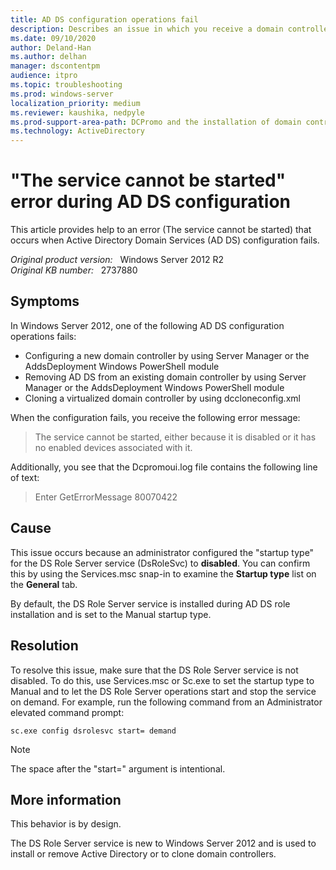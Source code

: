 ```yaml
---
title: AD DS configuration operations fail
description: Describes an issue in which you receive a domain controller configuration error in Windows Server 2012.
ms.date: 09/10/2020
author: Deland-Han
ms.author: delhan
manager: dscontentpm
audience: itpro
ms.topic: troubleshooting
ms.prod: windows-server
localization_priority: medium
ms.reviewer: kaushika, nedpyle
ms.prod-support-area-path: DCPromo and the installation of domain controllers
ms.technology: ActiveDirectory
---
```

# "The service cannot be started" error during AD DS configuration

This article provides help to an error (The service cannot be started) that occurs when Active Directory Domain Services (AD DS) configuration fails.

_Original product version:_ &nbsp; Windows Server 2012 R2  
_Original KB number:_ &nbsp; 2737880

## Symptoms

In Windows Server 2012, one of the following AD DS configuration operations fails:

- Configuring a new domain controller by using Server Manager or the AddsDeployment Windows PowerShell module
- Removing AD DS from an existing domain controller by using Server Manager or the AddsDeployment Windows PowerShell module
- Cloning a virtualized domain controller by using dccloneconfig.xml

When the configuration fails, you receive the following error message:
> The service cannot be started, either because it is disabled or it has no enabled devices associated with it.

Additionally, you see that the Dcpromoui.log file contains the following line of text:
> Enter GetErrorMessage 80070422

## Cause

This issue occurs because an administrator configured the "startup type" for the DS Role Server service (DsRoleSvc) to **disabled**. You can confirm this by using the Services.msc snap-in to examine the **Startup type**  list on the **General** tab.

By default, the DS Role Server service is installed during AD DS role installation and is set to the Manual startup type.

## Resolution

To resolve this issue, make sure that the DS Role Server service is not disabled. To do this, use Services.msc or Sc.exe to set the startup type to Manual and to let the DS Role Server operations start and stop the service on demand. For example, run the following command from an Administrator elevated command prompt:

```console
sc.exe config dsrolesvc start= demand
```

> [!NOTE]
> The space after the "start=" argument is intentional.

## More information

This behavior is by design.

The DS Role Server service is new to Windows Server 2012 and is used to install or remove Active Directory or to clone domain controllers.

